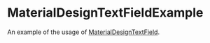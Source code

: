 # MaterialDesignTextFieldExample

An example of the usage of [MaterialDesignTextField](https://github.com/lazarevzubov/MaterialDesignTextField).
